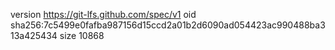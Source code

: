 version https://git-lfs.github.com/spec/v1
oid sha256:7c5499e0fafba987156d15ccd2a01b2d6090ad054423ac990488ba313a425434
size 10868
